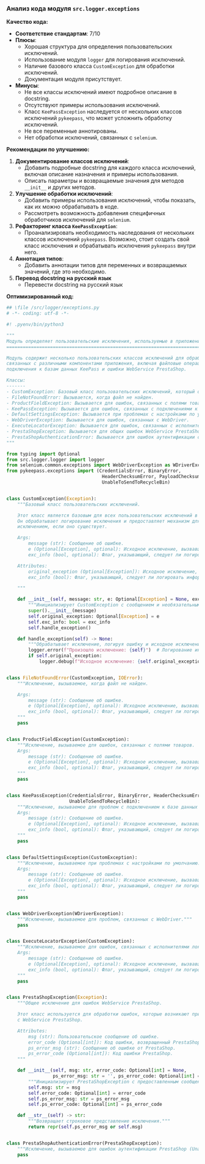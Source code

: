 ### **Анализ кода модуля `src.logger.exceptions`**

**Качество кода:**

- **Соответствие стандартам**: 7/10
- **Плюсы**:
    - Хорошая структура для определения пользовательских исключений.
    - Использование модуля `logger` для логирования исключений.
    - Наличие базового класса `CustomException` для обработки исключений.
    - Документация модуля присутствует.
- **Минусы**:
    - Не все классы исключений имеют подробное описание в docstring.
    - Отсутствуют примеры использования исключений.
    - Класс `KeePassException` наследуется от нескольких классов исключений `pykeepass`, что может усложнить обработку исключений.
    - Не все переменные аннотированы.
    - Нет обработки исключений, связанных с `selenium`.

**Рекомендации по улучшению:**

1.  **Документирование классов исключений**:
    - Добавить подробные docstring для каждого класса исключений, включая описание назначения и примеры использования.
    - Описать параметры и возвращаемые значения для методов `__init__` и других методов.
2.  **Улучшение обработки исключений**:
    - Добавить примеры использования исключений, чтобы показать, как их можно обрабатывать в коде.
    - Рассмотреть возможность добавления специфичных обработчиков исключений для `selenium`.
3.  **Рефакторинг класса `KeePassException`**:
    - Проанализировать необходимость наследования от нескольких классов исключений `pykeepass`. Возможно, стоит создать свой класс исключения и обрабатывать исключения `pykeepass` внутри него.
4.  **Аннотация типов**:
    - Добавить аннотации типов для переменных и возвращаемых значений, где это необходимо.
5. **Перевод docstring на русский язык**
    - Перевести docstring на русский язык

**Оптимизированный код:**

```python
## \file /src/logger/exceptions.py
# -*- coding: utf-8 -*-

#! .pyenv/bin/python3

"""
Модуль определяет пользовательские исключения, используемые в приложении.
=======================================================================

Модуль содержит несколько пользовательских классов исключений для обработки ошибок,
связанных с различными компонентами приложения, включая файловые операции, поля товаров,
подключения к базам данных KeePass и ошибки WebService PrestaShop.

Классы:
-------
- CustomException: Базовый класс пользовательских исключений, который обрабатывает логирование.
- FileNotFoundError: Вызывается, когда файл не найден.
- ProductFieldException: Вызывается для ошибок, связанных с полями товаров.
- KeePassException: Вызывается для ошибок, связанных с подключениями к базам данных KeePass.
- DefaultSettingsException: Вызывается при проблемах с настройками по умолчанию.
- WebDriverException: Вызывается для ошибок, связанных с WebDriver.
- ExecuteLocatorException: Вызывается для ошибок, связанных с исполнителями локаторов.
- PrestaShopException: Вызывается для общих ошибок WebService PrestaShop.
- PrestaShopAuthenticationError: Вызывается для ошибок аутентификации с WebService PrestaShop.
"""

from typing import Optional
from src.logger.logger import logger
from selenium.common.exceptions import WebDriverException as WDriverException
from pykeepass.exceptions import (CredentialsError, BinaryError,
                                   HeaderChecksumError, PayloadChecksumError,
                                   UnableToSendToRecycleBin)


class CustomException(Exception):
    """Базовый класс пользовательских исключений.

    Этот класс является базовым для всех пользовательских исключений в приложении.
    Он обрабатывает логирование исключения и предоставляет механизм для работы с исходным
    исключением, если оно существует.

    Args:
        message (str): Сообщение об ошибке.
        e (Optional[Exception], optional): Исходное исключение, вызвавшее это исключение. По умолчанию None.
        exc_info (bool, optional): Флаг, указывающий, следует ли логировать информацию об исключении. По умолчанию True.

    Attributes:
        original_exception (Optional[Exception]): Исходное исключение, вызвавшее это исключение, если есть.
        exc_info (bool): Флаг, указывающий, следует ли логировать информацию об исключении.

    """

    def __init__(self, message: str, e: Optional[Exception] = None, exc_info: bool = True) -> None:
        """Инициализирует CustomException с сообщением и необязательным исходным исключением."""
        super().__init__(message)
        self.original_exception: Optional[Exception] = e
        self.exc_info: bool = exc_info
        self.handle_exception()

    def handle_exception(self) -> None:
        """Обрабатывает исключение, логируя ошибку и исходное исключение, если оно доступно."""
        logger.error(f"Произошло исключение: {self}")  # Логирование информации об исключении
        if self.original_exception:
            logger.debug(f"Исходное исключение: {self.original_exception}")  # Логирование исходного исключения


class FileNotFoundError(CustomException, IOError):
    """Исключение, вызываемое, когда файл не найден.

    Args:
        message (str): Сообщение об ошибке.
        e (Optional[Exception], optional): Исходное исключение, вызвавшее это исключение. По умолчанию None.
        exc_info (bool, optional): Флаг, указывающий, следует ли логировать информацию об исключении. По умолчанию True.
    """
    pass


class ProductFieldException(CustomException):
    """Исключение, вызываемое для ошибок, связанных с полями товаров.
    Args:
        message (str): Сообщение об ошибке.
        e (Optional[Exception], optional): Исходное исключение, вызвавшее это исключение. По умолчанию None.
        exc_info (bool, optional): Флаг, указывающий, следует ли логировать информацию об исключении. По умолчанию True.
    """
    pass


class KeePassException(CredentialsError, BinaryError, HeaderChecksumError, PayloadChecksumError,
                       UnableToSendToRecycleBin):
    """Исключение, вызываемое для проблем с подключением к базе данных KeePass.
    Args:
        message (str): Сообщение об ошибке.
        e (Optional[Exception], optional): Исходное исключение, вызвавшее это исключение. По умолчанию None.
        exc_info (bool, optional): Флаг, указывающий, следует ли логировать информацию об исключении. По умолчанию True.
    """
    pass


class DefaultSettingsException(CustomException):
    """Исключение, вызываемое при проблемах с настройками по умолчанию.
    Args:
        message (str): Сообщение об ошибке.
        e (Optional[Exception], optional): Исходное исключение, вызвавшее это исключение. По умолчанию None.
        exc_info (bool, optional): Флаг, указывающий, следует ли логировать информацию об исключении. По умолчанию True.
    """
    pass


class WebDriverException(WDriverException):
    """Исключение, вызываемое для проблем, связанных с WebDriver."""
    pass


class ExecuteLocatorException(CustomException):
    """Исключение, вызываемое для ошибок, связанных с исполнителями локаторов.
    Args:
        message (str): Сообщение об ошибке.
        e (Optional[Exception], optional): Исходное исключение, вызвавшее это исключение. По умолчанию None.
        exc_info (bool, optional): Флаг, указывающий, следует ли логировать информацию об исключении. По умолчанию True.
    """
    pass


class PrestaShopException(Exception):
    """Общее исключение для ошибок WebService PrestaShop.

    Этот класс используется для обработки ошибок, которые возникают при взаимодействии
    с WebService PrestaShop.

    Attributes:
        msg (str): Пользовательское сообщение об ошибке.
        error_code (Optional[int]): Код ошибки, возвращенный PrestaShop.
        ps_error_msg (str): Сообщение об ошибке от PrestaShop.
        ps_error_code (Optional[int]): Код ошибки PrestaShop.
    """

    def __init__(self, msg: str, error_code: Optional[int] = None,
                 ps_error_msg: str = '', ps_error_code: Optional[int] = None) -> None:
        """Инициализирует PrestaShopException с предоставленным сообщением и деталями ошибки."""
        self.msg: str = msg
        self.error_code: Optional[int] = error_code
        self.ps_error_msg: str = ps_error_msg
        self.ps_error_code: Optional[int] = ps_error_code

    def __str__(self) -> str:
        """Возвращает строковое представление исключения."""
        return repr(self.ps_error_msg or self.msg)


class PrestaShopAuthenticationError(PrestaShopException):
    """Исключение, вызываемое для ошибок аутентификации PrestaShop (Unauthorized)."""
    pass